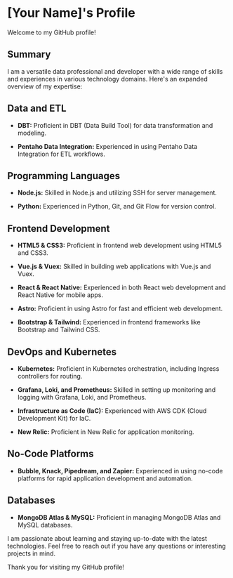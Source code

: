 # [Your Name]'s Profile

Welcome to my GitHub profile!

## Summary

I am a versatile data professional and developer with a wide range of skills and experiences in various technology domains. Here's an expanded overview of my expertise:

## Data and ETL

- **DBT:** Proficient in DBT (Data Build Tool) for data transformation and modeling.

- **Pentaho Data Integration:** Experienced in using Pentaho Data Integration for ETL workflows.

## Programming Languages

- **Node.js:** Skilled in Node.js and utilizing SSH for server management.

- **Python:** Experienced in Python, Git, and Git Flow for version control.

## Frontend Development

- **HTML5 & CSS3:** Proficient in frontend web development using HTML5 and CSS3.

- **Vue.js & Vuex:** Skilled in building web applications with Vue.js and Vuex.

- **React & React Native:** Experienced in both React web development and React Native for mobile apps.

- **Astro:** Proficient in using Astro for fast and efficient web development.

- **Bootstrap & Tailwind:** Experienced in frontend frameworks like Bootstrap and Tailwind CSS.

## DevOps and Kubernetes

- **Kubernetes:** Proficient in Kubernetes orchestration, including Ingress controllers for routing.

- **Grafana, Loki, and Prometheus:** Skilled in setting up monitoring and logging with Grafana, Loki, and Prometheus.

- **Infrastructure as Code (IaC):** Experienced with AWS CDK (Cloud Development Kit) for IaC.

- **New Relic:** Proficient in New Relic for application monitoring.

## No-Code Platforms

- **Bubble, Knack, Pipedream, and Zapier:** Experienced in using no-code platforms for rapid application development and automation.

## Databases

- **MongoDB Atlas & MySQL:** Proficient in managing MongoDB Atlas and MySQL databases.

I am passionate about learning and staying up-to-date with the latest technologies. Feel free to reach out if you have any questions or interesting projects in mind.

Thank you for visiting my GitHub profile!
